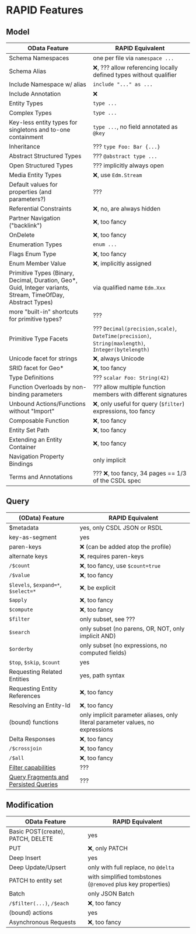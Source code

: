 # RAPID Features

## Model

| OData Feature | RAPID Equivalent |
|--|--|
| Schema Namespaces| one per file via `namespace ...`|
| Schema Alias | :x:, ??? allow referencing locally defined types without qualifier |
| Include Namespace w/ alias | `include "..." as ...` |
| Include Annotation | :x: |
| Entity Types | `type ...` |
| Complex Types | `type ...` |
| Key-less entity types for singletons and to-one containment | `type ...`, no field annotated as `@key` |
| Inheritance | ??? `type Foo: Bar {...}` |
| Abstract Structured Types | ??? `@abstract type ...` |
| Open Structured Types | ??? implicitly always open |
| Media Entity Types | :x:, use `Edm.Stream` |
| Default values for properties (and parameters?) | ??? |
| Referential Constraints | :x:, no, are always hidden |
| Partner Navigation ("backlink") | :x:, too fancy |
| OnDelete | :x:, too fancy |
| Enumeration Types | `enum ...` |
| Flags Enum Type | :x:, too fancy |
| Enum Member Value | :x:, implicitly assigned |
| Primitive Types (Binary, Decimal, Duration, Geo*, Guid, Integer variants, Stream, TimeOfDay, Abstract Types) | via qualified name `Edm.Xxx` |
| more "built-in" shortcuts for primitive types? | ??? |
| Primitive Type Facets | ??? `Decimal(precision,scale)`, `DateTime(precision)`, `String(maxlength)`, `Integer(bytelength)` |
| Unicode facet for strings | :x:, always Unicode |
| SRID facet for Geo* | :x:, too fancy |
| Type Definitions | ??? `scalar Foo: String(42)` |
| Function Overloads by non-binding parameters | ??? allow multiple function members with different signatures |
| Unbound Actions/Functions without "Import" | :x:, only useful for query (`$filter`) expressions, too fancy |
| Composable Function | :x:, too fancy |
| Entity Set Path | :x:, too fancy |
| Extending an Entity Container | :x:, too fancy  |
| Navigation Property Bindings | only implicit |
| Terms and Annotations | ??? :x:, too fancy, 34 pages == 1/3 of the CSDL spec |

## Query

| (OData) Feature | RAPID Equivalent |
|--|--|
| $metadata | yes, only CSDL JSON or RSDL |
| key-as-segment | yes |
| paren-keys | :x: (can be added atop the profile) |
| alternate keys | :x:, requires paren-keys |
| `/$count` | :x:, too fancy, use `$count=true` |
| `/$value` | :x:, too fancy |
| `$levels`, `$expand=*`, `$select=*` | :x:, be explicit |
| `$apply` | :x:, too fancy |
| `$compute` | :x:, too fancy |
| `$filter` | only subset, see ??? |
| `$search` | only subset (no parens, OR, NOT, only implicit AND) |
| `$orderby` | only subset (no expressions, no computed fields) |
| `$top`, `$skip`, `$count` | yes |
| Requesting Related Entities | yes, path syntax |
| Requesting Entity References | :x:, too fancy |
| Resolving an Entity-Id | :x:, too fancy |
| (bound) functions | only implicit parameter aliases, only literal parameter values, no expressions |
| Delta Responses | :x:, too fancy |
| `/$crossjoin` | :x:, too fancy |
| `/$all` | :x:, too fancy |
| [Filter capabilities](https://github.com/oasis-open/odata-rapid/issues/30) | ??? |
| [Query Fragments and Persisted Queries](https://github.com/oasis-open/odata-rapid/issues/145) | ??? |

## Modification

| OData Feature | RAPID Equivalent |
|--|--|
| Basic POST(create), PATCH, DELETE | yes |
| PUT | :x:, only PATCH |
| Deep Insert | yes |
| Deep Update/Upsert | only with full replace, no `@delta` |
| PATCH to entity set | with simplified tombstones (`@removed` plus key properties) |
| Batch | only JSON Batch |
| `/$filter(...)`, `/$each` | :x:, too fancy |
| (bound) actions | yes |
| Asynchronous Requests | :x:, too fancy |
